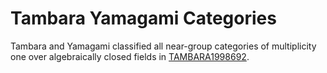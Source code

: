 # Tambara Yamagami Categories

Tambara and Yamagami classified all near-group categories of multiplicity one over algebraically closed fields in [TAMBARA1998692](@cite). 

